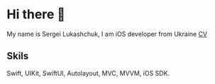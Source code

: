 # Hi there 👋

My name is Sergei Lukashchuk, I am iOS developer from Ukraine <a href="https://github.com/lgreydev/lgreydev/blob/main/cv-lukaschuk.pdf">CV</a>

## Skils
Swift, UIKit, SwiftUI, Autolayout, MVC, MVVM, iOS SDK.

<!--
**lgreydev/lgreydev** is a ✨ _special_ ✨ repository because its `README.md` (this file) appears on your GitHub profile.

Here are some ideas to get you started:

- 🔭 I’m currently working on ...
- 🌱 I’m currently learning ...
- 👯 I’m looking to collaborate on ...
- 🤔 I’m looking for help with ...
- 💬 Ask me about ...
- 📫 How to reach me: ...
- 😄 Pronouns: ...
- ⚡ Fun fact: ...
-->

